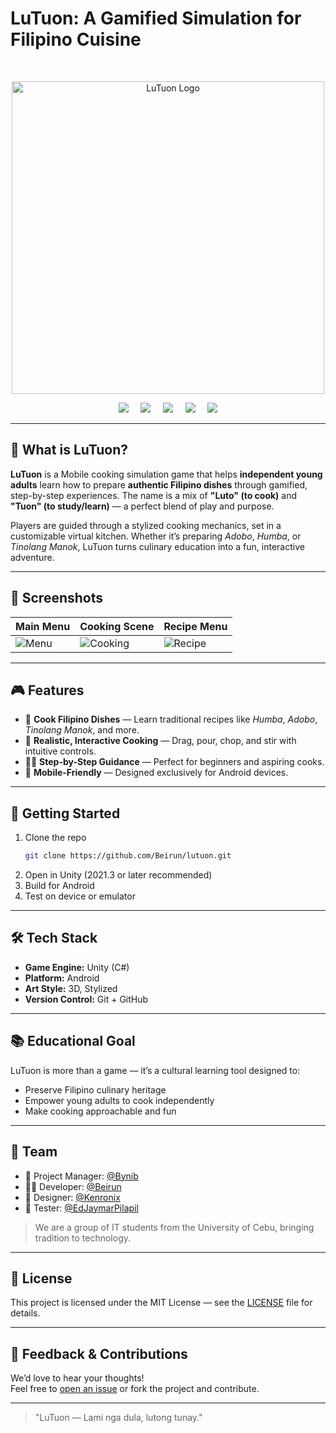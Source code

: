# LuTuon: A Gamified Simulation for Filipino Cuisine
<br>
<p align="center">
  <img src="https://imgur.com/SWnJgun.png" alt="LuTuon Logo" width="500"/>
</p>

<div align="center">
   <img src="https://img.shields.io/badge/Engine-Unity-000?logo=unity&logoColor=white" />
   &nbsp; &nbsp;
   <img src="https://img.shields.io/badge/Platform-Android-green" />
   &nbsp; &nbsp;
   <img src="https://img.shields.io/badge/License-MIT-blue.svg" />
   &nbsp; &nbsp;
   <img src="https://img.shields.io/badge/Status-In_Development-orange" />
   &nbsp; &nbsp;
   <img src="https://img.shields.io/badge/Contributors-4-blueviolet" />
</div>

---

## 🥘 What is LuTuon?

**LuTuon** is a Mobile cooking simulation game that helps **independent young adults** learn how to prepare **authentic Filipino dishes** through gamified, step-by-step experiences. The name is a mix of **"Luto" (to cook)** and **"Tuon" (to study/learn)** — a perfect blend of play and purpose.

Players are guided through a stylized cooking mechanics, set in a customizable virtual kitchen. Whether it’s preparing *Adobo*, *Humba*, or *Tinolang Manok*, LuTuon turns culinary education into a fun, interactive adventure.

---

## 📸 Screenshots


| Main Menu | Cooking Scene | Recipe Menu |
|----------|---------------|---------------|
| ![Menu](https://imgur.com/Cv5zEMY.png) | ![Cooking](https://imgur.com/6JZUD6q.png) | ![Recipe](https://imgur.com/CRL8a0e.png) |

---

## 🎮 Features

- 🍲 **Cook Filipino Dishes** — Learn traditional recipes like *Humba*, *Adobo*, *Tinolang Manok*, and more.
- 🧂 **Realistic, Interactive Cooking** — Drag, pour, chop, and stir with intuitive controls.
- 🧑‍🍳 **Step-by-Step Guidance** — Perfect for beginners and aspiring cooks.
- 📱 **Mobile-Friendly** — Designed exclusively for Android devices.

---

## 🚀 Getting Started

1. Clone the repo  
   ```bash
   git clone https://github.com/Beirun/lutuon.git
   ```
2. Open in Unity (2021.3 or later recommended)
3. Build for Android
4. Test on device or emulator

---

## 🛠️ Tech Stack

- **Game Engine:** Unity (C#)
- **Platform:** Android
- **Art Style:** 3D, Stylized
- **Version Control:** Git + GitHub

---

## 📚 Educational Goal

LuTuon is more than a game — it’s a cultural learning tool designed to:
- Preserve Filipino culinary heritage
- Empower young adults to cook independently
- Make cooking approachable and fun

---

## 👥 Team

- 🧠 Project Manager: [@Bynib](https://github.com/Bynib)
- 👨‍💻 Developer: [@Beirun](https://github.com/Beirun)
- 🎨 Designer: [@Kenronix](https://github.com/Kenronix)
- 📱 Tester: [@EdJaymarPilapil](https://github.com/EdJaymarPilapil)

> We are a group of IT students from the University of Cebu, bringing tradition to technology.

---

## 📄 License

This project is licensed under the MIT License — see the [LICENSE](LICENSE) file for details.

---

## 💬 Feedback & Contributions

We’d love to hear your thoughts!  
Feel free to [open an issue](https://github.com/Beirun/lutuon/issues) or fork the project and contribute.

---

> "LuTuon — Lami nga dula, lutong tunay."
